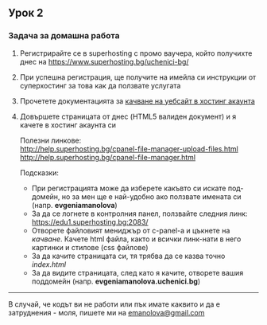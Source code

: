## Урок 2

### Задача за домашна работа

1. Регистрирайте се в superhosting с промо ваучера, който  получихте днес на https://www.superhosting.bg/uchenici-bg/

2. При успешна регистрация, ще получите на имейла си инструкции от суперхостинг за това как да ползвате услугата 

3. Прочетете документацията за [качване на уебсайт в хостинг акаунта](http://help.superhosting.bg/10-tips-using-hosting-services-effectively.html?utm_source=email&utm_medium=activation&utm_campaign=activation#website)

4. Довършете страницата от днес (HTML5 валиден документ) и я качете в хостинг акаунта си 
  
   Полезни линкове:  
   http://help.superhosting.bg/cpanel-file-manager-upload-files.html  
   http://help.superhosting.bg/cpanel-file-manager.html  
  
   Подсказки:
   * При регистрацията може да изберете какъвто си искате под-домейн, но за мен ще е най-удобно ако ползвате имената си (напр. __evgeniamanolova__)  
   * За да се логнете в контролния панел, ползвайте следния линк: https://edu1.superhosting.bg:2083/  
   * Отворете файловият мениджър от c-panel-a и цъкнете на _качване_. Качете html файла, както и всички линк-нати в него картинки и стилове (css файлове)
   * За да качите страницата си, тя трябва да се казва точно _index.html_
   * За да видите страницата, след като я качите, отворете вашия поддомейн (напр. __evgeniamanolova.uchenici.bg__)

---

В случай, че кодът ви не работи или пък имате каквито и да е затруднения - моля, пишете ми на [emanolova@gmail.com](mailto:emanolova@gmail.com)
